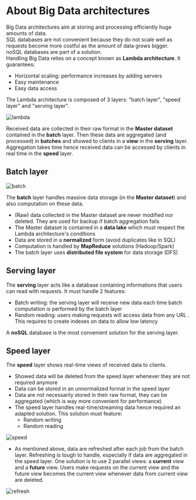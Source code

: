 # About Big Data architectures

Big Data architectures aim at storing and processing efficiently huge amounts of data.  
SQL databases are not convenient because they do not scale well as requests become more costful as the amount of data grows bigger.   
noSQL databases are part of a solution.  
Handling Big Data relies on a concept known as **Lambda architecture**. It guarantees: 
- Horizontal scaling: performance increases by adding servers
- Easy maintenance
- Easy data access

The Lambda architecture is composed of 3 layers: "batch layer",  "speed layer" and "serving layer".

![lambda](https://user.oc-static.com/upload/2017/12/14/15132725019668_lambda.jpeg)

Received data are collected in their raw format in the **Master dataset** contained in the **batch** layer. Then these data are aggregated (and processed) in **batches** and showed to clients in a **view** in the **serving** layer. Aggregation takes time hence received data can be accessed by clients in real time in the **speed** layer.

## Batch layer 
![batch](https://user.oc-static.com/upload/2017/12/17/1513541028761_batch_layer.jpeg)

The **batch** layer handles massive data storage (in the **Master dataset**) and also computation on these data.
- (Raw) data collected in the Master dataset are never modified nor deleted. They are used for backup if batch aggregation fails
- The Master dataset is contained in a **data lake** which must respect the Lambda architecture's conditions
- Data are stored in a **normalized** form (avoid duplicates like in SQL)
- Computation is handled by **MapReduce** solutions (Hadoop/Spark)
- The batch layer uses **distributed file system** for data storage (DFS)

## Serving layer

The **serving** layer acts like a database containing informations that users can read with requests. It must handle 2 features:
- Batch writing: the serving layer will receive new data each time batch computation is performed by the batch layer
- Random reading: users making requests will access data from any URL . This requires to create indexes on data to allow low latency

A **noSQL** database is the most convenient solution for the serving layer.


## Speed layer

The **speed** layer shows real-time views of received data to clients. 
- Showed data will be deleted from the speed layer whenever they are not required anymore
- Data can be stored in an unnormalized format in the speed layer
- Data are not necessarily stored in their raw format, they can be aggregated (which is way more convenient for performance)
- The speed layer handles real-time/streaming data hence required an adapted solution. This solution must feature:
	- Random writing
	- Random reading

![speed](https://user.oc-static.com/upload/2017/12/17/15135412365166_speed-timeline.jpeg)

- As mentioned above, data are refreshed after each job from the batch layer. Refreshing is tough to handle, especially if data are aggregated in the speed layer. One solution is to use 2 parallel views: a **current** view and a **future** view. Users make requests on the current view and the future view becomes the current view whenever data from current view are deleted. 

![refresh](https://user.oc-static.com/upload/2017/12/17/15135412620601_data-expiry.jpeg)
